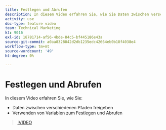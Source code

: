 ```yaml
---
title: Festlegen und Abrufen
description: In diesem Video erfahren Sie, wie Sie Daten zwischen verschiedenen Pfaden freigeben und Variablen festlegen und abrufen können (alles in [!DNL Adobe Workfront Fusion].
activity: use
doc-type: feature video
team: Technical Marketing
kt: 9016
exl-id: 18781714-af56-4bde-84c5-bf445186e43a
source-git-commit: a0aa8328842d2db1235edc42664eb0b18f4038e4
workflow-type: tm+mt
source-wordcount: '49'
ht-degree: 0%

---
```


# Festlegen und Abrufen

In diesem Video erfahren Sie, wie Sie:

* Daten zwischen verschiedenen Pfaden freigeben
* Verwenden von Variablen zum Festlegen und Abrufen

>[!VIDEO](https://video.tv.adobe.com/v/335275/?quality=12)

